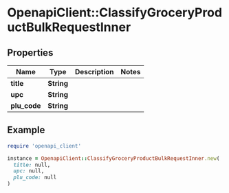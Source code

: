 # OpenapiClient::ClassifyGroceryProductBulkRequestInner

## Properties

| Name | Type | Description | Notes |
| ---- | ---- | ----------- | ----- |
| **title** | **String** |  |  |
| **upc** | **String** |  |  |
| **plu_code** | **String** |  |  |

## Example

```ruby
require 'openapi_client'

instance = OpenapiClient::ClassifyGroceryProductBulkRequestInner.new(
  title: null,
  upc: null,
  plu_code: null
)
```

